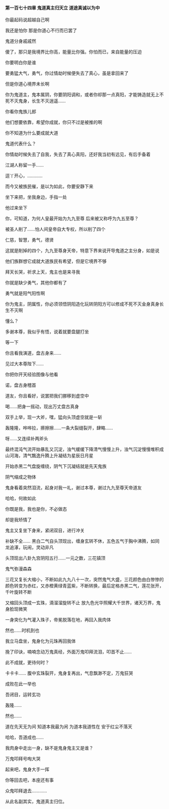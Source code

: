 #### 第一百七十四章 鬼道真主归天立 道途真诚以为中


你最起码说超越自己啊

我还是怕你
那是你道心不行而已罢了

鬼道分身戚戚然

傻了，那只是我境界比你高，能量比你强。你怕而已，来自能量的压迫

你要明白你是谁

要勇猛大气，勇气，你过情劫时候便失去了真心，虽是拿回来了

但是你道心境界未长啊

你为鬼道主，鬼本属阴，你要阴阳调和，或者你却那一点真阳，才能铸造就无上不死不灭鬼身，长生不灭逍遥……

你看你鬼族儿郎

他们想要依靠，希望你成就，你只不过是被推的啊

你不知道为什么要成就大道

鬼道代表什么？

你情劫时候失去了自我，失去了真心真阳，还好我当初有远见，有后手备着

江湖人称留一手……

逗丫开心，…………


而今又被族民催，是以为如此，你要安静下来

坐下来把，坐我身边，手指一处

他过来坐下

你，可知道，为何人皇最开始为九九至尊
后来被又称呼为九五至尊？

被圣人削了……怕人间皇帝自大专权，所以削了四个

仁慈，智慧，勇气，德贤

这就是削掉的四个，九九至尊身天帝，特意下界来说开导鬼道之主分身，如是说

他们族群想它成就大道族民有希望，但是它境界不够

拜天长哭，祈求上天，鬼主也是来寻我

你就是缺少勇气，其他你都有了

勇气就是阳气阳性啊

你为鬼主，阴属性，你必须领悟阴阳造化玩转阴阳方可以修成不死不灭金身真身长生不灭啊

懂么？

多谢本尊，我似乎有悟，说着就要盘腿打坐

等一下

你且看我演道，盘古身来……

见过大本尊陛下……

你把你开天经验图像与他看

诺，盘古身稽首

道友，你且看好，说罢把我们挪移到虚空中

喝……把身一摇动，现出万丈盘古真身

双手上举，现一大斧，嘿，猛向头顶虚空就是一斩

轰隆隆，哗哗拉，攃擦擦……一条大裂缝裂开，肆略……

呀……又连续补两斧头

最终混沌气流开始暴乱又沉淀，浊气缓缓下降清气慢慢上升，浊气沉淀慢慢堆积成山河海，清气飄逸升腾上升凝结为星辰日月星


开始赤黑二气盘旋缠绕，阴气下沉凝结就是先天鬼族

阴气缩成之物体

鬼身看着突然泪流，起身对我一礼，谢过本尊，谢过九九至尊天帝道友

哈哈，何故如此

你既是我，我也是你，不必做态

却是我矫情了

鬼主又复坐下身来，紧闭双目，进行冲关

补缺不全……
黑白二气自头顶现出，缠身玄转不休，五色五气于胸中沸腾，如同龙追涿，玩闹，灵动非凡

头顶现出八卦九宫阴阳五行……一元之数，三花镇顶

鬼气弥漫森森

三花又复长大缩小，不断如此九九八十一次，突然鬼气大盛，三花颜色由白惨惨的颜色转变为赤红，又赤橙黄绿青蓝紫，不断转换，最后定格赤黑二气，莲花张开，千叶旋转不断

又缩回头顶成一玄珠，滴溜溜旋转不止
放九色光华照耀大千世界，诸天万界，鬼身脸现微笑

一身突化为气灌入珠子，帝冕脱落在地，再回入我肉体

然也……时机到也

我立马盘坐，鬼身化为元珠再回我体

挽了印诀，喃喃念动万鬼真经，外面万鬼叩拜流泪，叩首不止……

此不成就，更待何时？

卡卡卡……
腹中玄珠裂开，鬼身复再出，气息飘渺不定，万鬼狂哭

成败在此一举也


吾闭目，运转玄功

轰隆……

然也……

道在先天无为间
知道本我最为闲
为道本我道性在
安于红尘不落天

哈哈，吾道成也……

我肉身中走出一身，缺不是鬼身鬼主又是谁？

万鬼叩拜号啕大哭

起来吧，鬼身大手一挥

你等回去吧，本座还有事

众鬼叩拜退去…………

从此名副其实，鬼道真主归位。